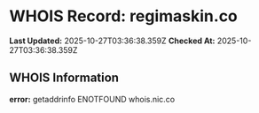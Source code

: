 # WHOIS Record: regimaskin.co

**Last Updated:** 2025-10-27T03:36:38.359Z
**Checked At:** 2025-10-27T03:36:38.359Z

## WHOIS Information

**error:** getaddrinfo ENOTFOUND whois.nic.co

